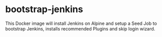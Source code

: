 # bootstrap-jenkins
This Docker image will install Jenkins on Alpine and setup a Seed Job to bootstrap Jenkins, installs recommended Plugins and skip login wizard.
